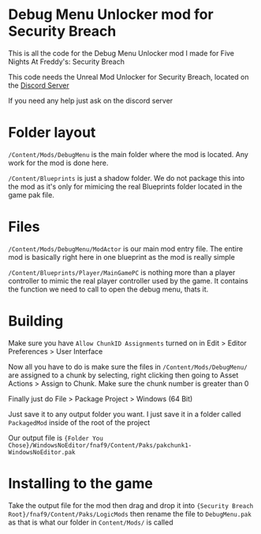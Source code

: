 # Debug Menu Unlocker mod for Security Breach
This is all the code for the Debug Menu Unlocker mod I made for Five Nights At Freddy's: Security Breach

This code needs the Unreal Mod Unlocker for Security Breach, located on the [Discord Server](https://discord.gg/ZpYy823wtB)

If you need any help just ask on the discord server

# Folder layout
`/Content/Mods/DebugMenu` is the main folder where the mod is located. Any work for the mod is done here.

`/Content/Blueprints` is just a shadow folder. We do not package this into the mod as it's only for mimicing the real Blueprints folder located in the game pak file.

# Files
`/Content/Mods/DebugMenu/ModActor` is our main mod entry file. The entire mod is basically right here in one blueprint as the mod is really simple

`/Content/Blueprints/Player/MainGamePC` is nothing more than a player controller to mimic the real player controller used by the game. It contains the function we need to call to open the debug menu, thats it.

# Building
Make sure you have `Allow ChunkID Assignments` turned on in Edit > Editor Preferences > User Interface

Now all you have to do is make sure the files in `/Content/Mods/DebugMenu/` are assigned to a chunk by selecting, right clicking then going to Asset Actions > Assign to Chunk. Make sure the chunk number is greater than 0

Finally just do File > Package Project > Windows (64 Bit)

Just save it to any output folder you want. I just save it in a folder called `PackagedMod` inside of the root of the project

Our output file is `{Folder You Chose}/WindowsNoEditor/fnaf9/Content/Paks/pakchunk1-WindowsNoEditor.pak`

# Installing to the game
Take the output file for the mod then drag and drop it into `{Security Breach Root}/fnaf9/Content/Paks/LogicMods` then rename the file to `DebugMenu.pak` as that is what our folder in `Content/Mods/` is called